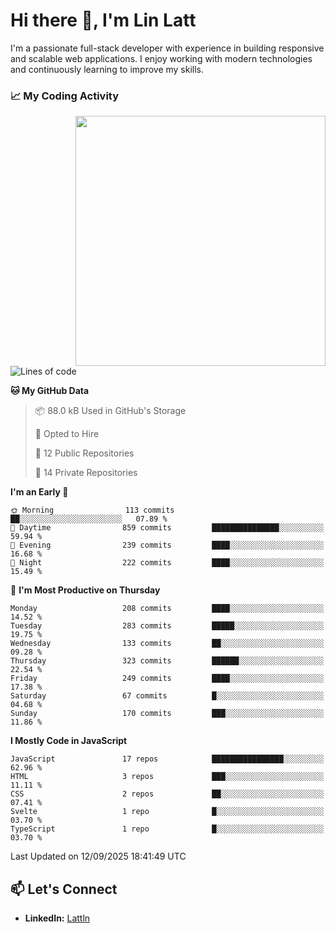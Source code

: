 # Hi there 👋, I'm Lin Latt

I'm a passionate full-stack developer with experience in building responsive and scalable web applications. I enjoy working with modern technologies and continuously learning to improve my skills.

### 📈 My Coding Activity 
<img src="https://github.com/user-attachments/assets/6cec4854-3eec-4600-9120-9be1d3cb2bfe"  width="400px" align="right">

<!--START_SECTION:waka-->
![Lines of code](https://img.shields.io/badge/From%20Hello%20World%20I%27ve%20Written-543.1%20thousand%20lines%20of%20code-blue)

**🐱 My GitHub Data** 

> 📦 88.0 kB Used in GitHub's Storage 
 > 
> 💼 Opted to Hire
 > 
> 📜 12 Public Repositories 
 > 
> 🔑 14 Private Repositories 
 > 
**I'm an Early 🐤** 

```text
🌞 Morning                113 commits         ██░░░░░░░░░░░░░░░░░░░░░░░   07.89 % 
🌆 Daytime                859 commits         ███████████████░░░░░░░░░░   59.94 % 
🌃 Evening                239 commits         ████░░░░░░░░░░░░░░░░░░░░░   16.68 % 
🌙 Night                  222 commits         ████░░░░░░░░░░░░░░░░░░░░░   15.49 % 
```
📅 **I'm Most Productive on Thursday** 

```text
Monday                   208 commits         ████░░░░░░░░░░░░░░░░░░░░░   14.52 % 
Tuesday                  283 commits         █████░░░░░░░░░░░░░░░░░░░░   19.75 % 
Wednesday                133 commits         ██░░░░░░░░░░░░░░░░░░░░░░░   09.28 % 
Thursday                 323 commits         ██████░░░░░░░░░░░░░░░░░░░   22.54 % 
Friday                   249 commits         ████░░░░░░░░░░░░░░░░░░░░░   17.38 % 
Saturday                 67 commits          █░░░░░░░░░░░░░░░░░░░░░░░░   04.68 % 
Sunday                   170 commits         ███░░░░░░░░░░░░░░░░░░░░░░   11.86 % 
```


**I Mostly Code in JavaScript** 

```text
JavaScript               17 repos            ████████████████░░░░░░░░░   62.96 % 
HTML                     3 repos             ███░░░░░░░░░░░░░░░░░░░░░░   11.11 % 
CSS                      2 repos             ██░░░░░░░░░░░░░░░░░░░░░░░   07.41 % 
Svelte                   1 repo              █░░░░░░░░░░░░░░░░░░░░░░░░   03.70 % 
TypeScript               1 repo              █░░░░░░░░░░░░░░░░░░░░░░░░   03.70 % 
```




 Last Updated on 12/09/2025 18:41:49 UTC
<!--END_SECTION:waka-->

## 📫 Let's Connect

- **LinkedIn:** [Lattln](https://linkedin.com/in/lin-latt)
<!-- - **Portfolio:** [Your Portfolio](https://yourportfolio.com) -->
